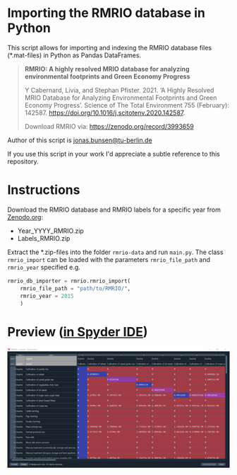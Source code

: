 # Importing the RMRIO database in Python

This script allows for importing and indexing the RMRIO database files (*.mat-files) in Python as Pandas DataFrames.

> **RMRIO: A highly resolved MRIO database for analyzing environmental footprints and
Green Economy Progress**
>
> Y Cabernard, Livia, and Stephan Pfister. 2021. ‘A Highly Resolved MRIO Database for Analyzing Environmental Footprints and Green Economy Progress’. Science of The Total Environment 755 (February): 142587. https://doi.org/10.1016/j.scitotenv.2020.142587.
>
> Download RMRIO via: https://zenodo.org/record/3993659

Author of this script is jonas.bunsen@tu-berlin.de

If you use this script in your work I'd appreciate a subtle reference to this repository.

# Instructions

Download the RMRIO database and RMRIO labels for a specific year from
[Zenodo.org](https://zenodo.org/record/3993659):

- Year_YYYY_RMRIO.zip
- Labels_RMRIO.zip
    
Extract the *.zip-files into the folder `rmrio-data` and run `main.py`. The class `rmrio_import` can be loaded with the parameters `rmrio_file_path` and `rmrio_year` specified e.g.

```Python
rmrio_db_importer = rmrio.rmrio_import(   
    rmrio_file_path = "path/to/RMRIO/",
    rmrio_year = 2015
    )
```

# Preview ([in Spyder IDE](https://spyder-ide.org/))
![RMRIO_A_head](/readme-supplementary/RMRIO_A_head.png)